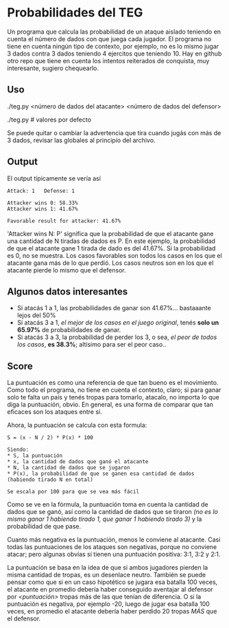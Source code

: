 # Probabilidades del TEG
Un programa que calcula las probabilidad de un ataque aislado teniendo en cuenta el número de dados con que juega cada jugador. El programa no tiene en cuenta ningún tipo de contexto, por ejemplo, no es lo mismo jugar 3 dados contra 3 dados teniendo 4 ejercitos que teniendo 10. Hay en github otro repo que tiene en cuenta los intentos reiterados de conquista, muy interesante, sugiero chequearlo.

## Uso
./teg.py \<número de dados del atacante\> \<número de dados del defensor\>

./teg.py            \# valores por defecto

Se puede quitar o cambiar la advertencia que tira cuando jugás con más de 3 dados, revisar las globales al principio del archivo.

## Output
El output tipicamente se vería así

```
Attack: 1   Defense: 1

Attacker wins 0: 58.33%
Attacker wins 1: 41.67%

Favorable result for attacker: 41.67%
```

'Attacker wins N: P' significa que la probabilidad de que el atacante gane una cantidad de N tiradas de dados es P. En este ejemplo, la probabilidad de que el atacante gane 1 tirada de dado es del 41.67%. Si la probabilidad es 0, no se muestra. Los casos favorables son todos los casos en los que el atacante gana más de lo que perdió. Los casos neutros son en los que el atacante pierde lo mismo que el defensor.

## Algunos datos interesantes
* Si atacás 1 a 1, las probabilidades de ganar son 41.67%... bastaaante lejos del 50%
* Si atacás 3 a 1, _el mejor de los casos en el juego original_, tenés **solo un 65.97%** de probabilidades de ganar.
* Si atacás 3 a 3, la probabilidad de perder los 3, o sea, _el peor de todos los casos_, **es 38.3%**; altísimo para ser el peor caso..

## Score
La puntuación es como una referencia de que tan bueno es el movimiento. Como todo el programa, no tiene en cuenta el contexto, claro; si para ganar solo te falta un país y tenés tropas para tomarlo, atacalo, no importa lo que diga la puntuación, obvio. En general, es una forma de comparar que tan eficaces son los ataques entre sí.

Ahora, la puntuación se calcula con esta formula: 

```
S = (x - N / 2) * P(x) * 100

Siendo:
* S, la puntuación
* x, la cantidad de dados que ganó el atacante
* N, la cantidad de dados que se jugaron
* P(x), la probabilidad de que se ganen esa cantidad de dados (habiendo tirado N en total)

Se escala por 100 para que se vea más fácil
```

Como se ve en la fórmula, la puntuación toma en cuenta la cantidad de dados que se ganó, así como la cantidad de dados que se tiraron _(no es lo mismo ganar 1 habiendo tirado 1, que ganar 1 habiendo tirado 3)_ y la probabilidad de que pase.

Cuanto más negativa es la puntuación, menos le conviene al atacante. Casi todas las puntuaciones de los ataques son negativas, porque no conviene atacar; pero algunas obvias sí tienen una puntuación positiva: 3:1, 3:2 y 2:1.

La puntuación se basa en la idea de que si ambos jugadores pierden la misma cantidad de tropas, es un desenlace neutro. También se puede pensar como que si en un caso hipotético se jugara esa batalla 100 veces, el atacante en promedio debería haber conseguido aventajar al defensor por _\<puntuación\>_ tropas más de las que tenían de diferencia. O si la puntuación es negativa, por ejemplo -20, luego de jugar esa batalla 100 veces, en promedio el atacante debería haber perdido 20 tropas _MÁS_ que el defensor.

